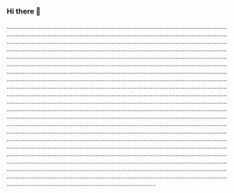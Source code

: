 ### Hi there 👋

................................................................................................................................................................................................................................................................................................................................................................................................................................................................................................................................................................................................................................................................................................................................................................................................................................................................................................................................................................................................................................................................................................................................................................................................................................................................................................................................................................................................................................................................................................................................................................................................................................................................................................................................................................................................................................................................................................................................................................................................................................................................................................................................................................................................................................................................................................................................................................................................................................................................................................................................................................................................................................................................................................................................................................................................